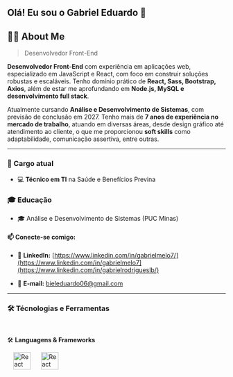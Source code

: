 ## Olá! Eu sou o Gabriel Eduardo 🏹

## 👨‍💻 About Me

> Desenvolvedor Front-End
 
**Desenvolvedor Front-End** com experiência em aplicações web, especializado em JavaScript e React, com foco em construir soluções robustas e escaláveis. Tenho domínio prático de **React, Sass, Bootstrap, Axios**, além de estar me aprofundando em **Node.js, MySQL e desenvolvimento full stack**. 

Atualmente cursando **Análise e Desenvolvimento de Sistemas**, com previsão de conclusão em 2027. Tenho mais de **7 anos de experiência no mercado de trabalho**, atuando em diversas áreas, desde design gráfico até atendimento ao cliente, o que me proporcionou **soft skills** como adaptabilidade, comunicação assertiva, entre outras.

---

### 📌 Cargo atual
- 💻 **Técnico em TI** na Saúde e Benefícios Previna

### 🎓 Educação
- 🎓 Análise e Desenvolvimento de Sistemas (PUC Minas)

#### 📫 **Conecte-se comigo:**  

- 🔗 **LinkedIn:** [https://www.linkedin.com/in/gabrielmelo7/](https://www.linkedin.com/in/gabrielmelo7](https://www.linkedin.com/in/gabrielrodrigueslb/)

- 📧 **E-mail:** [bieleduardo06@gmail.com](mailto:bieleduardo06@gmail.com)

---

### 🛠️ Técnologias e Ferramentas

<br/>

🛠️ **Languagens & Frameworks**
<br/>

<div style="display: flex; gap: 10px;>
  <img src="https://cdn.jsdelivr.net/gh/devicons/devicon/icons/javascript/javascript-original.svg" height="40" width:"40" alt="javascript logo"  />
  &nbsp
  <img src="https://cdn.jsdelivr.net/gh/devicons/devicon@latest/icons/react/react-original.svg" height="40" alt="React logo" />
  &nbsp
  <img src="https://upload.wikimedia.org/wikipedia/commons/thumb/9/96/Sass_Logo_Color.svg/800px-Sass_Logo_Color.svg.png" height="40" alt="React logo" />
</div>

###

###





